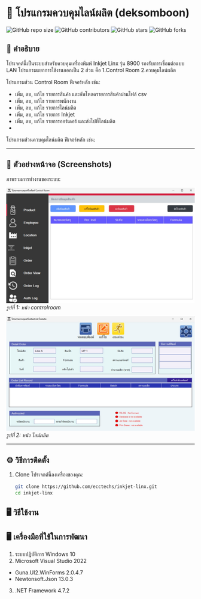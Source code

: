 
# 🚀 โปรแกรมควบคุมไลน์ผลิต (deksomboon)
![GitHub repo size](https://img.shields.io/github/repo-size/username/repo-name)
![GitHub contributors](https://img.shields.io/github/contributors/username/repo-name)
![GitHub stars](https://img.shields.io/github/stars/username/repo-name?style=social)
![GitHub forks](https://img.shields.io/github/forks/username/repo-name?style=social)

## 📖 คำอธิบาย

โปรเจคต์นี้เป็นระบบสําหรับควบคุมเครื่องพิมพ์ Inkjet Linx รุ่น 8900 รองรับการเชื่อมต่อแบบ LAN 
โปรแกรมแยกการใช้งานออกเป็น 2 ส่วน คือ 1.Control Room 2.ควบคุมไลน์ผลิต

โปรแกรมส่วน Control Room ฟีเจอร์หลัก เช่น:  
- เพิ่ม, ลบ, แก้ไข รายการสินค้า และอัพโหลดรายการสินค้าผ่านไฟล์ csv
- เพิ่ม, ลบ, แก้ไข รายการพนักงาน
- เพิ่ม, ลบ, แก้ไข รายการไลน์ผลิต
- เพิ่ม, ลบ, แก้ไข รายการ Inkjet
- เพิ่ม, ลบ, แก้ไข รายการออร์เดอร์ และส่งไปที่ไลน์ผลิต
- 
โปรแกรมส่วนควบคุมไลน์ผลิต ฟีเจอร์หลัก เช่น:  


---

## 📸 ตัวอย่างหน้าจอ (Screenshots)

ภาพรวมการทำงานของระบบ:

![หน้าจอ controlroom](./image/control-room.jpg)  
*รูปที่ 1: หน้า controlroom*

![หน้าจอ line](./image/line.jpg)  
*รูปที่ 2: หน้า ไลน์ผลิต*

---

## ⚙️ วิธีการติดตั้ง

1. Clone โปรเจกต์นี้ลงเครื่องของคุณ:
   ```bash 
   git clone https://github.com/ecctechs/inkjet-linx.git
   cd inkjet-linx


## 🖥️ วิธีใช้งาน




## 🖥️ เครื่องมือที่ใช้ในการพัฒนา

1. ระบบปฏิบัติการ Windows 10  
2. Microsoft Visual Studio 2022
  - Guna.UI2.WinForms 2.0.4.7  
  - Newtonsoft.Json 13.0.3  
3. .NET Framework 4.7.2  
